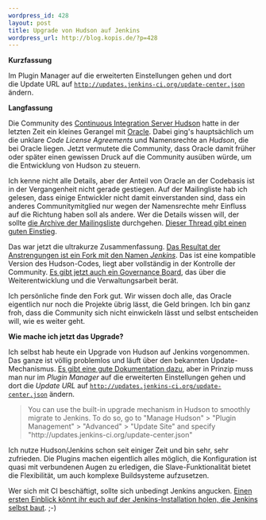 ```yaml
--- 
wordpress_id: 428
layout: post
title: Upgrade von Hudson auf Jenkins
wordpress_url: http://blog.kopis.de/?p=428
---
```

<strong>Kurzfassung</strong>

Im Plugin Manager auf die erweiterten Einstellungen gehen und dort die Update URL auf <code>http://updates.jenkins-ci.org/update-center.json</code> ändern.

<strong>Langfassung</strong>

Die Community des <a href="http://hudson-ci.org/">Continuous Integration Server Hudson</a> hatte in der letzten Zeit ein kleines Gerangel mit <a href="http://www.sun.com/">Oracle</a>. Dabei ging's hauptsächlich um die unklare <em>Code License Agreements</em> und Namensrechte an <em>Hudson</em>, die bei Oracle liegen. Jetzt vermutete die Community, dass Oracle damit früher oder später einen gewissen Druck auf die Community ausüben würde, um die Entwicklung von Hudson zu steuern.

Ich kenne nicht alle Details, aber der Anteil von Oracle an der Codebasis ist in der Vergangenheit nicht gerade gestiegen. Auf der Mailingliste hab ich gelesen, dass einige Entwickler nicht damit einverstanden sind, dass ein anderes Communitymitglied nur wegen der Namensrechte mehr Einfluss auf die Richtung haben soll als andere. Wer die Details wissen will, der sollte <a href="http://java.net/projects/hudson/lists/users/archive">die Archive der Mailingsliste</a> durchgehen. <a href="http://java.net/projects/hudson/lists/users/archive/2011-02/message/1">Dieser Thread gibt einen guten Einstieg</a>.

Das war jetzt die ultrakurze Zusammenfassung. <a href="http://jenkins-ci.org/">Das Resultat der Anstrengungen ist ein Fork mit den Namen <em>Jenkins</em></a>. Das ist eine kompatible Version des Hudson-Codes, liegt aber vollständig in der Kontrolle der Community. <a href="http://jenkins-ci.org/content/first-governance-meeting-recap">Es gibt jetzt auch ein Governance Board</a>, das über die Weiterentwicklung und die Verwaltungsarbeit berät.

Ich persönliche finde den Fork gut. Wir wissen doch alle, das Oracle eigentlich nur noch die Projekte übrig lässt, die Geld bringen. Ich bin ganz froh, dass die Community sich nicht einwickeln lässt und selbst entscheiden will, wie es weiter geht.

<strong>Wie mache ich jetzt das Upgrade?</strong>

Ich selbst hab heute ein Upgrade von Hudson auf Jenkins vorgenommen. Das ganze ist völlig problemlos und läuft über den bekannten Update-Mechanismus. <a href="http://wiki.jenkins-ci.org/display/JENKINS/Upgrading+from+Hudson+to+Jenkins">Es gibt eine gute Dokumentation dazu</a>, aber in Prinzip muss man nur im <em>Plugin Manager</em> auf die erweiterten Einstellungen gehen und dort die <em>Update URL</em> auf <code>http://updates.jenkins-ci.org/update-center.json</code> ändern.
<blockquote>You can use the built-in upgrade mechanism in Hudson to smoothly migrate to Jenkins. To do so, go to "Manage Hudson" &gt; "Plugin Management" &gt; "Advanced" &gt; "Update Site" and specify "http://updates.jenkins-ci.org/update-center.json"</blockquote>
Ich nutze Hudson/Jenkins schon seit einiger Zeit und bin sehr, sehr zufrieden. Die Plugins machen eigentlich alles möglich, die Konfiguration ist quasi mit verbundenen Augen zu erledigen, die Slave-Funktionalität bietet die Flexibilität, um auch komplexe Buildsysteme aufzusetzen.

Wer sich mit CI beschäftigt, sollte sich unbedingt Jenkins angucken. <a href="http://ci.jenkins-ci.org/view/Hudson%20core/job/jenkins_main_trunk/">Einen ersten Einblick könnt ihr euch auf der Jenkins-Installation holen, die Jenkins selbst baut</a>. ;-)
